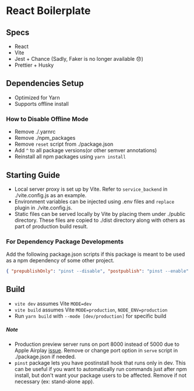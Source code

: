 # React Boilerplate

## Specs

- React
- Vite
- Jest + Chance (Sadly, Faker is no longer available 😞)
- Prettier + Husky

## Dependencies Setup

- Optimized for Yarn
- Supports offline install

### How to Disable Offline Mode

- Remove ./.yarnrc
- Remove ./npm_packages
- Remove `reset` script from ./package.json
- Add `^` to all package versions(or other semver annotations)
- Reinstall all npm packages using `yarn install`

## Starting Guide

- Local server proxy is set up by Vite. Refer to `service_backend` in ./vite.config.js as an example.
- Environment variables can be injected using .env files and `replace` plugin in ./vite.config.js.
- Static files can be served locally by Vite by placing them under ./public directory. These files are copied to ./dist directory along with others as part of production build result.

### For Dependency Package Developments

Add the following package.json scripts if this package is meant to be used as a npm dependency of some other project.

```json
{ "prepublishOnly": "pinst --disable", "postpublish": "pinst --enable" }
```

## Build

- `vite dev` assumes Vite `MODE=dev`
- `vite build` assumes Vite `MODE=production`, `NODE_ENV=production`
- Run `yarn build` with `--mode [dev/production]` for specific build

##### Note

- Production preview server runs on port 8000 instead of 5000 due to Apple Airplay [issue](https://developer.apple.com/forums/thread/682332). Remove or change port option in `serve` script in ./package.json if needed.
- `pinst` package lets you have postinstall hook that runs only in dev. This can be useful if you want to automatically run commands just after npm install, but don't want your package users to be affected. Remove if not necessary (ex: stand-alone app).
